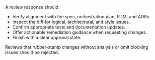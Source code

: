 A review response should:

- Verify alignment with the spec, orchestration plan, RTM, and ADRs.
- Inspect the diff for logical, architectural, and style issues.
- Confirm appropriate tests and documentation updates.
- Offer actionable remediation guidance when requesting changes.
- Finish with a clear approval state.

Reviews that rubber-stamp changes without analysis or omit blocking issues should be rejected.
